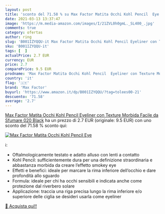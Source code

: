 ```yaml
---
layout: post
title: 'sconto del 71.58 % su Max Factor Matita Occhi Kohl Pencil  Eye  '
date: 2021-03-13 13:37:47
image: 'https://m.media-amazon.com/images/I/21ZVL0h0gmL._SL400_.jpg'
comments: true
category: ofertas
author: ring
slug: 'B001IZYQQU-it Max Factor Matita Occhi Kohl Pencil Eyeliner con Texture...'
sku: 'B001IZYQQU-it'
tags: [  ]
actualPrice: 2.7 EUR
currency: EUR
price: 2.7
comparePrice: 9.5 EUR
prodname: 'Max Factor Matita Occhi Kohl Pencil  Eyeliner con Texture Morbida Facile da Sfumare  020 Black'
country: 'it'
flag: '🇮🇹'
brand: 'Max Factor'
buyurl: 'https://www.amazon.it/dp/B001IZYQQU/?tag=tolees00-21'
descuento: '71.58'
average: '2.7'
---
```


[Max Factor Matita Occhi Kohl Pencil  Eyeliner con Texture Morbida Facile da Sfumare  020 Black](https://www.amazon.it/dp/B001IZYQQU/?tag=tolees00-21) ha un prezzo di 2.7 EUR (originale: 9.5 EUR) con uno sconto del 71.58 % sconto qui:

[![Max Factor Matita Occhi Kohl Pencil  Eye](https://m.media-amazon.com/images/I/21ZVL0h0gmL._SL400_.jpg)](https://www.amazon.it/dp/B001IZYQQU/?tag=tolees00-21)

ℹ️:

- Oftalmologicamente testato e adatto alluso con lenti a contatto
- Kohl Pencil: sufficientemente dura per una definizione straordinaria e abbastanza morbida da creare lʼeffetto smokey eye
- Effetti e benefici: ideale per marcare la rima inferiore dell’occhio e dare profondità allo sguardo
- Formula: ideale per chi ha occhi sensibili e indicata anche come protezione dal riverbero solare
- Applicazione: traccia una riga precisa lungo la rima inferiore e/o superiore delle ciglia se desideri usarla come eyeliner

[🛒 Acquista qui!!](https://www.amazon.it/dp/B001IZYQQU/?tag=tolees00-21)
